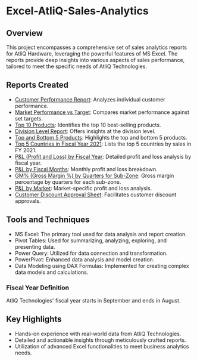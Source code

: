 # Excel-AtliQ-Sales-Analytics

## Overview
This project encompasses a comprehensive set of sales analytics reports for AtliQ Hardware, leveraging the powerful features of MS Excel. The reports provide deep insights into various aspects of sales performance, tailored to meet the specific needs of AtliQ Technologies.

## Reports Created
- [Customer Performance Report](https://github.com/bunty1305/Excel-AtliQ-Sales-Analytics/blob/main/AtliQ_CustomerPerformance_Report.pdf): Analyzes individual customer performance.
- [Market Performance vs Target](https://github.com/bunty1305/Excel-AtliQ-Sales-Analytics/blob/main/AtliQ_MarketPerformance_vs_Target_Report.pdf): Compares market performance against set targets.
- [Top 10 Products](https://github.com/bunty1305/Excel-AtliQ-Sales-Analytics/blob/main/AtliQ_BusinessPerformance_Report.pdf): Identifies the top 10 best-selling products.
- [Division Level Report](https://github.com/bunty1305/Excel-AtliQ-Sales-Analytics/blob/main/AtliQ_BusinessPerformance_Report.pdf): Offers insights at the division level.
- [Top and Bottom 5 Products](https://github.com/bunty1305/Excel-AtliQ-Sales-Analytics/blob/main/AtliQ_BusinessPerformance_Report.pdf): Highlights the top and bottom 5 products.
- [Top 5 Countries in Fiscal Year 2021](https://github.com/bunty1305/Excel-AtliQ-Sales-Analytics/blob/main/AtliQ_BusinessPerformance_Report.pdf): Lists the top 5 countries by sales in FY 2021.
- [P&L (Profit and Loss) by Fiscal Year](https://github.com/bunty1305/Excel-AtliQ-Sales-Analytics/blob/main/AtliQ_P%26L_by_FiscalYear_Report.pdf): Detailed profit and loss analysis by fiscal year.
- [P&L by Fiscal Months](https://github.com/bunty1305/Excel-AtliQ-Sales-Analytics/blob/main/AtliQ_P%26L_by_FiscalMonths_Report.pdf): Monthly profit and loss breakdown.
- [GM% (Gross Margin %) by Quarters for Sub-Zone](https://github.com/bunty1305/Excel-AtliQ-Sales-Analytics/blob/main/AtliQ_GM_by_Quarters(sub-zone)_Report.pdf): Gross margin percentage by quarters for each sub-zone.
- [P&L by Market](https://github.com/bunty1305/Excel-AtliQ-Sales-Analytics/blob/main/AtliQ_P%26L_by_Market_Report.pdf): Market-specific profit and loss analysis.
- [Customer Discount Approval Sheet](https://github.com/bunty1305/Excel-AtliQ-Sales-Analytics/blob/main/AtliQ_CustomerDiscountApproval_Report.pdf): Facilitates customer discount approvals.

## Tools and Techniques
- MS Excel: The primary tool used for data analysis and report creation.
- Pivot Tables: Used for summarizing, analyzing, exploring, and presenting data.
- Power Query: Utilized for data connection and transformation.
- PowerPivot: Enhanced data analysis and model creation.
- Data Modeling using DAX Formulas: Implemented for creating complex data models and calculations.

### Fiscal Year Definition
AtliQ Technologies' fiscal year starts in September and ends in August.

## Key Highlights
- Hands-on experience with real-world data from AtliQ Technologies.
- Detailed and actionable insights through meticulously crafted reports.
- Utilization of advanced Excel functionalities to meet business analytics needs.
